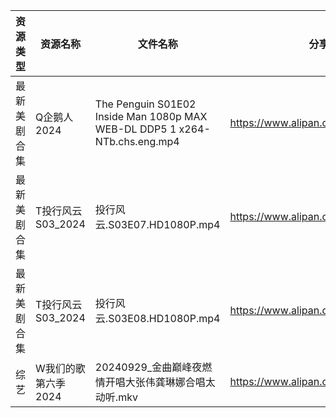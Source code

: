 | 资源类型   | 资源名称          | 文件名称                                                                       | 分享链接                                 | 更新时间                |
| ------ | ------------- | -------------------------------------------------------------------------- | ------------------------------------ | ------------------- |
| 最新美剧合集 | Q企鹅人2024      | The Penguin S01E02 Inside Man 1080p MAX WEB-DL DDP5 1 x264-NTb.chs.eng.mp4 | https://www.alipan.com/s/vDUaCfprWEZ | 2024-09-30 12:06:12 |
| 最新美剧合集 | T投行风云S03_2024 | 投行风云.S03E07.HD1080P.mp4                                                    | https://www.alipan.com/s/r4CJznux8Zc | 2024-09-30 12:06:38 |
| 最新美剧合集 | T投行风云S03_2024 | 投行风云.S03E08.HD1080P.mp4                                                    | https://www.alipan.com/s/r4CJznux8Zc | 2024-09-30 12:06:38 |
| 综艺     | W我们的歌第六季2024  | 20240929_金曲巅峰夜燃情开唱大张伟龚琳娜合唱太动听.mkv                                          | https://www.alipan.com/s/7QHb1Czg7nU | 2024-09-30 00:08:36 |
